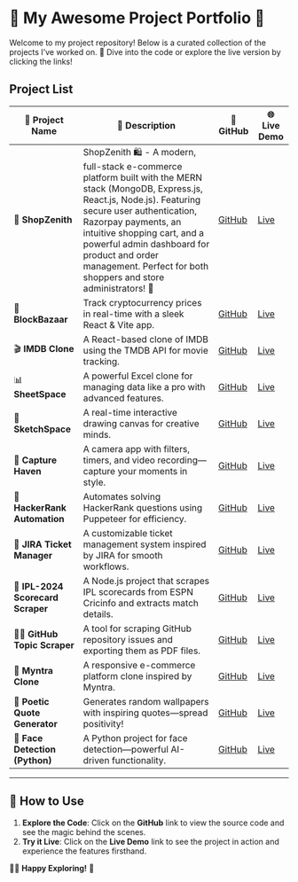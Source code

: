 # 🌟 **My Awesome Project Portfolio** 🌟

Welcome to my project repository! Below is a curated collection of the projects I’ve worked on. 🚀 Dive into the code or explore the live version by clicking the links!

## Project List

| 📂 **Project Name** | 📝 **Description** | 🔗 **GitHub** | 🌐 **Live Demo** |
|--------------------|------------------|---------------|-----------------|
| 💎 **ShopZenith**  | ShopZenith 🛍️ - A modern, full-stack e-commerce platform built with the MERN stack (MongoDB, Express.js, React.js, Node.js). Featuring secure user authentication, Razorpay payments, an intuitive shopping cart, and a powerful admin dashboard for product and order management. Perfect for both shoppers and store administrators! 🚀| [GitHub](https://github.com/Saquib-Anjum/SHOPZENITH) | [Live](https://shopzenith-teal.vercel.app/) |
| 💎 **BlockBazaar**  | Track cryptocurrency prices in real-time with a sleek React & Vite app. | [GitHub](https://github.com/Saquib-Anjum/BlockBazaar) | [Live](https://block-bazaar.vercel.app/) |
| 🎬 **IMDB Clone**   | A React-based clone of IMDB using the TMDB API for movie tracking. | [GitHub](https://github.com/Saquib-Anjum/IMDB-Clone) | [Live](https://imdb-clone-self-omega.vercel.app/) |
| 📊 **SheetSpace**   | A powerful Excel clone for managing data like a pro with advanced features. | [GitHub](https://github.com/Saquib-Anjum/SheetSpace) | [Live](https://sheet-space.vercel.app/) |
| 🎨 **SketchSpace**  | A real-time interactive drawing canvas for creative minds. | [GitHub](https://github.com/Saquib-Anjum/SketchSpace) | [Live](https://sketch-space-fbnssyg7d-saquib-anjums-projects.vercel.app/) |
| 📸 **Capture Haven** | A camera app with filters, timers, and video recording—capture your moments in style. | [GitHub](https://github.com/Saquib-Anjum/Capture-Haven) | [Live](https://wonderful-tulumba-b2d4a8.netlify.app/) |
| 🤖 **HackerRank Automation** | Automates solving HackerRank questions using Puppeteer for efficiency. | [GitHub](https://github.com/Saquib-Anjum/HackerRank-Automation-) | [Live](https://hackerrankauto.netlify.app) |
| 🔧 **JIRA Ticket Manager** | A customizable ticket management system inspired by JIRA for smooth workflows. | [GitHub](https://github.com/Saquib-Anjum/JIRA-TICKET-MANAGER) | [Live](https://67161953cdd15a21b4e58c11--cozy-mooncake-de714c.netlify.app/) |
| 🏏 **IPL-2024 Scorecard Scraper** | A Node.js project that scrapes IPL scorecards from ESPN Cricinfo and extracts match details. | [GitHub](https://github.com/Saquib-Anjum/IPL-2024-Scorecard-Scraper) | [Live](https://hackerrankauto.netlify.app) |
| 🕵️‍♂️ **GitHub Topic Scraper** | A tool for scraping GitHub repository issues and exporting them as PDF files. | [GitHub](https://github.com/Saquib-Anjum/GitHub-Topic-Scraper) | [Live](https://hackerrankauto.netlify.app) |
| 🛒 **Myntra Clone** | A responsive e-commerce platform clone inspired by Myntra. | [GitHub](https://github.com/Saquib-Anjum/Myntra-Clone-Project) | [Live](https://66ca52902f99f1024e90fd51--dazzling-zabaione-f4a932.netlify.app/) |
| 💬 **Poetic Quote Generator** | Generates random wallpapers with inspiring quotes—spread positivity! | [GitHub](https://poetic-rugelach-640b49.netlify.app/) | [Live](https://github.com/Saquib-Anjum/Poetic-Quote-Generator?tab=readme-ov-file) |
| 🤖 **Face Detection (Python)** | A Python project for face detection—powerful AI-driven functionality. | [GitHub](https://github.com/Saquib-Anjum/Face-Detection-project-in-python) | [Live](https://github.com/Saquib-Anjum/Face-Detection-project-in-python/blob/master/result/Screenshot%202023-11-22%20110819.png) |

---

## 🚀 How to Use

1. **Explore the Code**: Click on the **GitHub** link to view the source code and see the magic behind the scenes.
2. **Try it Live**: Click on the **Live Demo** link to see the project in action and experience the features firsthand.

👨‍💻 **Happy Exploring!** 🎉

